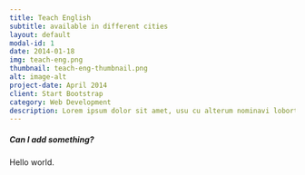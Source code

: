 ```yaml
---
title: Teach English
subtitle: available in different cities
layout: default
modal-id: 1
date: 2014-01-18
img: teach-eng.png
thumbnail: teach-eng-thumbnail.png
alt: image-alt
project-date: April 2014
client: Start Bootstrap
category: Web Development
description: Lorem ipsum dolor sit amet, usu cu alterum nominavi lobortis. At duo novum diceret. Tantas apeirian vix et, usu sanctus postulant inciderint ut, populo diceret necessitatibus in vim. Cu eum dicam feugiat noluisse.
---
```


##### Can I add something?

Hello world.
